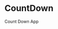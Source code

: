 # CountDown
 Count Down App
       
                       
                                                                                                                        
                                                                                                      
                                                                                                  
                                                                                        
                                                                         
                                                
                                
                     
     
  
   
